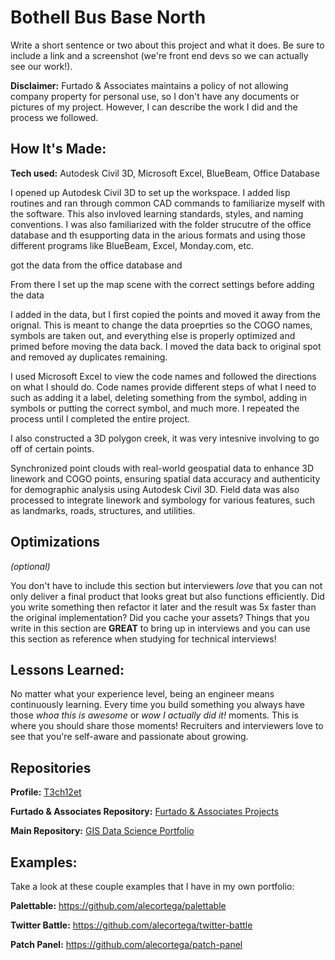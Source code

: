 # Bothell Bus Base North
Write a short sentence or two about this project and what it does. Be sure to include a link and a screenshot (we're front end devs so we can actually see our work!).

**Disclaimer:** Furtado & Associates maintains a policy of not allowing company property for personal use, so I don't have any documents or pictures of my project. However, I can describe the work I did and the process we followed.

## How It's Made:

**Tech used:** Autodesk Civil 3D, Microsoft Excel, BlueBeam, Office Database


I opened up Autodesk Civil 3D to set up the workspace. I added lisp routines and ran through common CAD commands to familiarize myself with the software. This also invloved learning standards, styles, and naming conventions. I was also familiarized with the folder strucutre of the office database and th esupporting data in the arious formats and using those different programs like BlueBeam, Excel, Monday.com, etc.

got the data from the office database and 

From there I set up the map scene with the correct settings before adding the data

I added in the data, but I first copied the points and moved it away from the orignal. This is meant to change the data proeprties so the COGO names, symbols are taken out, and everything else is properly optimized and primed before moving the data back. I moved the data back to original spot and removed ay duplicates remaining.

I used Microsoft Excel to view the code names and followed the directions on what I should do. Code names provide different steps of what I need to such as adding it a label, deleting something from the symbol, adding in symbols or putting the correct symbol, and much more. I repeated the process until I completed the entire project.

I also constructed a 3D polygon creek, it was very intesnive involving to go off of certain points.




Synchronized point clouds with real-world geospatial data to enhance 3D linework and COGO points, ensuring spatial data accuracy and authenticity for demographic analysis using Autodesk Civil 3D. Field data was also processed to integrate linework and symbology for various features, such as landmarks, roads, structures, and utilities.

## Optimizations
*(optional)*

You don't have to include this section but interviewers *love* that you can not only deliver a final product that looks great but also functions efficiently. Did you write something then refactor it later and the result was 5x faster than the original implementation? Did you cache your assets? Things that you write in this section are **GREAT** to bring up in interviews and you can use this section as reference when studying for technical interviews!

## Lessons Learned:

No matter what your experience level, being an engineer means continuously learning. Every time you build something you always have those *whoa this is awesome* or *wow I actually did it!* moments. This is where you should share those moments! Recruiters and interviewers love to see that you're self-aware and passionate about growing.

## Repositories
**Profile:** [T3ch12et](https://github.com/T3ch12et)

**Furtado & Associates Repository:** [Furtado & Associates Projects](https://github.com/T3ch12et/GIS-Data-Science-Portfolio/tree/main/Furtado-and-Associates-Projects)

**Main Repository:** [GIS Data Science Portfolio](https://github.com/T3ch12et/GIS-Data-Science-Portfolio)

## Examples:
Take a look at these couple examples that I have in my own portfolio:

**Palettable:** https://github.com/alecortega/palettable

**Twitter Battle:** https://github.com/alecortega/twitter-battle

**Patch Panel:** https://github.com/alecortega/patch-panel
